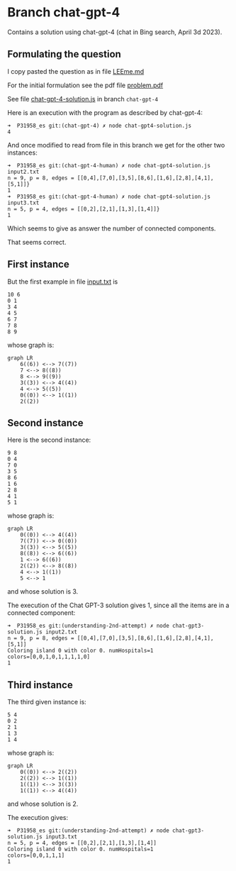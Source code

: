 # Branch chat-gpt-4

Contains a solution using chat-gpt-4 (chat in Bing search, April 3d 2023).

## Formulating the question

I copy pasted the question as in file [LEEme.md](LEEme.md)

For the initial formulation see the pdf file [problem.pdf](problem.pdf)

See file [chat-gpt-4-solution.js](chat-gpt4-solution.js) in branch `chat-gpt-4`

Here is an execution with the program as described by chat-gpt-4:

```
➜  P31958_es git:(chat-gpt-4) ✗ node chat-gpt4-solution.js 
4 
```

And once modified to read from file in this branch we get for the other two instances:

```
➜  P31958_es git:(chat-gpt-4-human) ✗ node chat-gpt4-solution.js input2.txt
n = 9, p = 8, edges = [[0,4],[7,0],[3,5],[8,6],[1,6],[2,8],[4,1],[5,1]]}
1
➜  P31958_es git:(chat-gpt-4-human) ✗ node chat-gpt4-solution.js input3.txt
n = 5, p = 4, edges = [[0,2],[2,1],[1,3],[1,4]]}
1 
```

Which seems to give as answer the number of connected components.


That seems correct.



## First instance

But the first example in file [input.txt](input.txt) is 

```
10 6
0 1
3 4
4 5
6 7
7 8
8 9
```

whose graph is:

```mermaid
graph LR
    6((6)) <--> 7((7))
    7 <--> 8((8))
    8 <--> 9((9))
    3((3)) <--> 4((4))
    4 <--> 5((5))
    0((0)) <--> 1((1))
    2((2))
```
## Second instance

Here is the second instance:

```
9 8
0 4
7 0
3 5
8 6
1 6
2 8
4 1
5 1
```

whose graph is:

```mermaid
graph LR
    0((0)) <--> 4((4))
    7((7)) <--> 0((0))
    3((3)) <--> 5((5))
    8((8)) <--> 6((6))
    1 <--> 6((6))
    2((2)) <--> 8((8))
    4 <--> 1((1))
    5 <--> 1
```

and whose solution is 3.

The execution of the Chat GPT-3 solution gives 1, since all the items are in a connected component:

```
➜  P31958_es git:(understanding-2nd-attempt) ✗ node chat-gpt3-solution.js input2.txt 
n = 9, p = 8, edges = [[0,4],[7,0],[3,5],[8,6],[1,6],[2,8],[4,1],[5,1]]
Coloring island 0 with color 0. numHospitals=1
colors=[0,0,1,0,1,1,1,1,0]
1
```

## Third instance

The third given instance is:

```
5 4
0 2
2 1
1 3
1 4
```
whose graph is:

```mermaid
graph LR
    0((0)) <--> 2((2))
    2((2)) <--> 1((1))
    1((1)) <--> 3((3))
    1((1)) <--> 4((4))
```

and whose solution is 2.

The execution gives:

```
➜  P31958_es git:(understanding-2nd-attempt) ✗ node chat-gpt3-solution.js input3.txt
n = 5, p = 4, edges = [[0,2],[2,1],[1,3],[1,4]]
Coloring island 0 with color 0. numHospitals=1
colors=[0,0,1,1,1]
1
```
